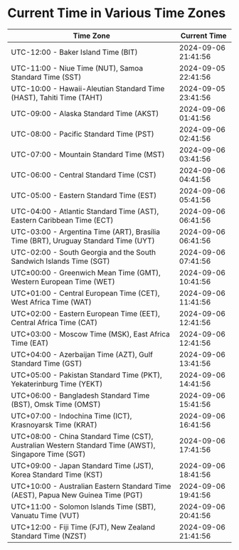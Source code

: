 # Current Time in Various Time Zones

| Time Zone | Current Time |
|-----------|--------------|
| UTC-12:00 - Baker Island Time (BIT) | 2024-09-06 21:41:56 |
| UTC-11:00 - Niue Time (NUT), Samoa Standard Time (SST) | 2024-09-05 22:41:56 |
| UTC-10:00 - Hawaii-Aleutian Standard Time (HAST), Tahiti Time (TAHT) | 2024-09-05 23:41:56 |
| UTC-09:00 - Alaska Standard Time (AKST) | 2024-09-06 01:41:56 |
| UTC-08:00 - Pacific Standard Time (PST) | 2024-09-06 02:41:56 |
| UTC-07:00 - Mountain Standard Time (MST) | 2024-09-06 03:41:56 |
| UTC-06:00 - Central Standard Time (CST) | 2024-09-06 04:41:56 |
| UTC-05:00 - Eastern Standard Time (EST) | 2024-09-06 05:41:56 |
| UTC-04:00 - Atlantic Standard Time (AST), Eastern Caribbean Time (ECT) | 2024-09-06 06:41:56 |
| UTC-03:00 - Argentina Time (ART), Brasília Time (BRT), Uruguay Standard Time (UYT) | 2024-09-06 06:41:56 |
| UTC-02:00 - South Georgia and the South Sandwich Islands Time (SGT) | 2024-09-06 07:41:56 |
| UTC±00:00 - Greenwich Mean Time (GMT), Western European Time (WET) | 2024-09-06 10:41:56 |
| UTC+01:00 - Central European Time (CET), West Africa Time (WAT) | 2024-09-06 11:41:56 |
| UTC+02:00 - Eastern European Time (EET), Central Africa Time (CAT) | 2024-09-06 12:41:56 |
| UTC+03:00 - Moscow Time (MSK), East Africa Time (EAT) | 2024-09-06 12:41:56 |
| UTC+04:00 - Azerbaijan Time (AZT), Gulf Standard Time (GST) | 2024-09-06 13:41:56 |
| UTC+05:00 - Pakistan Standard Time (PKT), Yekaterinburg Time (YEKT) | 2024-09-06 14:41:56 |
| UTC+06:00 - Bangladesh Standard Time (BST), Omsk Time (OMST) | 2024-09-06 15:41:56 |
| UTC+07:00 - Indochina Time (ICT), Krasnoyarsk Time (KRAT) | 2024-09-06 16:41:56 |
| UTC+08:00 - China Standard Time (CST), Australian Western Standard Time (AWST), Singapore Time (SGT) | 2024-09-06 17:41:56 |
| UTC+09:00 - Japan Standard Time (JST), Korea Standard Time (KST) | 2024-09-06 18:41:56 |
| UTC+10:00 - Australian Eastern Standard Time (AEST), Papua New Guinea Time (PGT) | 2024-09-06 19:41:56 |
| UTC+11:00 - Solomon Islands Time (SBT), Vanuatu Time (VUT) | 2024-09-06 20:41:56 |
| UTC+12:00 - Fiji Time (FJT), New Zealand Standard Time (NZST) | 2024-09-06 21:41:56 |
